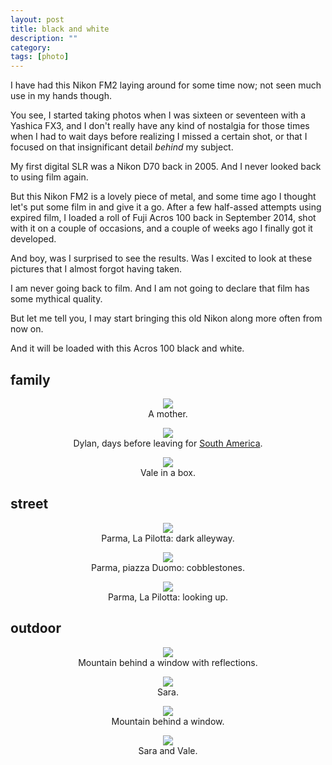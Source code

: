 ```yaml
---
layout: post
title: black and white
description: ""
category:
tags: [photo]
---
```


I have had this Nikon FM2 laying around for some time now; not seen much use in my hands though.

You see, I started taking photos when I was sixteen or seventeen with a Yashica FX3, and I don't really have any kind of nostalgia for those times when I had to wait days before realizing I missed a certain shot, or that I focused on that insignificant detail _behind_ my subject.

My first digital SLR was a Nikon D70 back in 2005. And I never looked back to using film again.

But this Nikon FM2 is a lovely piece of metal, and some time ago I thought let's put some film in and give it a go. After a few half-assed attempts using expired film, I loaded a roll of Fuji Acros 100 back in September 2014, shot with it on a couple of occasions, and a couple of weeks ago I finally got it developed.

And boy, was I surprised to see the results. Was I excited to look at these pictures that I almost forgot having taken.

I am never going back to film. And I am not going to declare that film has some mythical quality.

But let me tell you, I may start bringing this old Nikon along more often from now on.

And it will be loaded with this Acros 100 black and white.

## family

<center>
    <a href="https://www.flickr.com/photos/aadm/16531503390" title="201409xx_FUJIACROS100_14 by Alessandro Amato, on Flickr"><img src="https://farm9.staticflickr.com/8577/16531503390_713f0e5f15_c.jpg"></a>
    <figcaption>A mother.</figcaption>
</center>
<p>

<center>
    <a href="https://www.flickr.com/photos/aadm/16693069136" title="201409xx_FUJIACROS100_03 by Alessandro Amato, on Flickr"><img src="https://farm9.staticflickr.com/8580/16693069136_747780c61b_c.jpg"></a>
    <figcaption>Dylan, days before leaving for <a href="http://www.dylankier.com/blog/faces-trinidad">South America</a>.</figcaption>
</center>
<p>

<center>
    <a href="https://www.flickr.com/photos/aadm/16511591827" title="201409xx_FUJIACROS100_37 by Alessandro Amato, on Flickr"><img src="https://farm9.staticflickr.com/8678/16511591827_79b0e9896e_c.jpg"></a>
    <figcaption>Vale in a box.</figcaption>
</center>
<p></p>

## street

<center>
    <a href="https://www.flickr.com/photos/aadm/16531497000" title="201409xx_FUJIACROS100_23 by Alessandro Amato, on Flickr"><img src="https://farm9.staticflickr.com/8671/16531497000_4ca5855b91_c.jpg"></a>
    <figcaption>Parma, La Pilotta: dark alleyway.</figcaption>
</center>
<p>

<center>
    <a href="https://www.flickr.com/photos/aadm/16717644631" title="201409xx_FUJIACROS100_26 by Alessandro Amato, on Flickr"><img src="https://farm9.staticflickr.com/8572/16717644631_8bdc81f7fa_c.jpg"></a>
    <figcaption>Parma, piazza Duomo: cobblestones.</figcaption>
</center>
<p>

<center>
    <a href="https://www.flickr.com/photos/aadm/16531490780" title="201409xx_FUJIACROS100_24 by Alessandro Amato, on Flickr"><img src="https://farm9.staticflickr.com/8599/16531490780_48a3d60df7_c.jpg"></a>
    <figcaption>Parma, La Pilotta: looking up.</figcaption>
</center>
<p></p>


## outdoor

<center>
    <a href="https://www.flickr.com/photos/aadm/16717824302" title="201409xx_FUJIACROS100_30 by Alessandro Amato, on Flickr"><img src="https://farm9.staticflickr.com/8566/16717824302_bf4c66aa0e_c.jpg"></a>
    <figcaption>Mountain behind a window with reflections.</figcaption>
</center>
<p>

<center>
    <a href="https://www.flickr.com/photos/aadm/16098950093" title="201409xx_FUJIACROS100_29 by Alessandro Amato, on Flickr"><img src="https://farm9.staticflickr.com/8617/16098950093_d95c7bcce3_c.jpg"></a>
    <figcaption>Sara.</figcaption>
</center>
<p>

<center>
    <a href="https://www.flickr.com/photos/aadm/16717616531" title="201409xx_FUJIACROS100_31 by Alessandro Amato, on Flickr"><img src="https://farm9.staticflickr.com/8619/16717616531_734255cf89_c.jpg"></a>
    <figcaption>Mountain behind a window.</figcaption>
</center>
<p>

<center>
    <a href="https://www.flickr.com/photos/aadm/16692977766" title="201409xx_FUJIACROS100_33 by Alessandro Amato, on Flickr"><img src="https://farm9.staticflickr.com/8671/16692977766_2f0f7beec3_c.jpg"></a>
    <figcaption>Sara and Vale.</figcaption>
</center>
<p>
